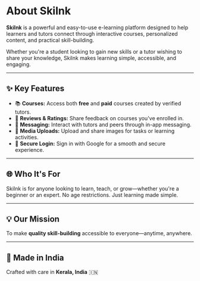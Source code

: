 # About Skilnk

**Skilnk** is a powerful and easy-to-use e-learning platform designed to help learners and tutors connect through interactive courses, personalized content, and practical skill-building.

Whether you're a student looking to gain new skills or a tutor wishing to share your knowledge, Skilnk makes learning simple, accessible, and engaging.

---

## ✨ Key Features

- 📚 **Courses:** Access both **free** and **paid** courses created by verified tutors.
- 📝 **Reviews & Ratings:** Share feedback on courses you've enrolled in.
- 💬 **Messaging:** Interact with tutors and peers through in-app messaging.
- 📸 **Media Uploads:** Upload and share images for tasks or learning activities.
- 🔐 **Secure Login:** Sign in with Google for a smooth and secure experience.

---

## 🌐 Who It's For

Skilnk is for anyone looking to learn, teach, or grow—whether you're a beginner or an expert. No age restrictions. Just learning made simple.

---

## 💡 Our Mission

To make **quality skill-building** accessible to everyone—anytime, anywhere.

---

## 📍 Made in India

Crafted with care in **Kerala, India** 🇮🇳
